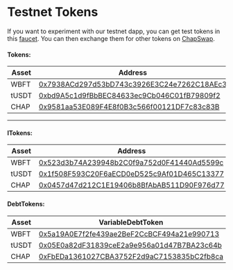 # Testnet Tokens

If you want to experiment with our testnet dapp, you can get test tokens in this [faucet](https://bitfinity.network/faucet). You can then exchange them for other tokens on [ChapSwap](https://amm.testnet.chapswap.com/#/swap).

#### Tokens:

| Asset | Address                                                                                                                                   |
| ----- | ----------------------------------------------------------------------------------------------------------------------------------------- |
| WBFT  | [0x7938ACd297d53bD743c3926E3C24e7262C18AEc3](https://explorer.testnet.bitfinity.network/token/0x7938ACd297d53bD743c3926E3C24e7262C18AEc3) |
| tUSDT | [0xbd9A5c1d9fBbBEC84633ec9Cb046C01fB79809f2](https://explorer.testnet.bitfinity.network/token/0xbd9A5c1d9fBbBEC84633ec9Cb046C01fB79809f2) |
| CHAP  | [0x9581aa53E089F4E8f0B3c566f00121DF7c83c83B](https://explorer.testnet.bitfinity.network/token/0x9581aa53E089F4E8f0B3c566f00121DF7c83c83B) |

***

#### lTokens:

| Asset | Address                                                                                                                                   |
| ----- | ----------------------------------------------------------------------------------------------------------------------------------------- |
| WBFT  | [0x523d3b74A239948b2C0f9a752d0F41440Ad5599c](https://explorer.testnet.bitfinity.network/token/0x523d3b74A239948b2C0f9a752d0F41440Ad5599c) |
| tUSDT | [0x1f508F593C20F6aECD0eD525c9Af01D465C13377](https://explorer.testnet.bitfinity.network/token/0x1f508F593C20F6aECD0eD525c9Af01D465C13377) |
| CHAP  | [0x0457d47d212C1E19406b8BfAbAB511D90F976d77](https://explorer.testnet.bitfinity.network/token/0x0457d47d212C1E19406b8BfAbAB511D90F976d77) |

#### DebtTokens:

| Asset | VariableDebtToken                                                                                                                         | StableDebtToken                                                                                                                           |
| ----- | ----------------------------------------------------------------------------------------------------------------------------------------- | ----------------------------------------------------------------------------------------------------------------------------------------- |
| WBFT  | [0x5a19A0E7f2fe439ae2BeF2CcBCF494a21e990713](https://explorer.testnet.bitfinity.network/token/0x5a19A0E7f2fe439ae2BeF2CcBCF494a21e990713) | -                                                                                                                                         |
| tUSDT | [0x05E0a82dF31839ceE2a9e956a01d47B7BA23c64b](https://explorer.testnet.bitfinity.network/token/0x05E0a82dF31839ceE2a9e956a01d47B7BA23c64b) | [0x02683BC8A310787EA7b14534cF612B19aaBD378a](https://explorer.testnet.bitfinity.network/token/0x02683BC8A310787EA7b14534cF612B19aaBD378a) |
| CHAP  | [0xFbEDa1361027CBA3752F2d9aC7153835bC2fb8ca](https://explorer.testnet.bitfinity.network/token/0xFbEDa1361027CBA3752F2d9aC7153835bC2fb8ca) | -                                                                                                                                         |
